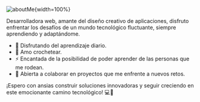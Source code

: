 
![aboutMe](https://github.com/AndreaRoa/AndreaRoa/assets/127570265/f5474ff1-7165-48f9-a901-c7255ed1b373){width=100%}


Desarrolladora web, amante del diseño creativo de aplicaciones, disfruto enfrentar los desafíos de un mundo tecnológico fluctuante, siempre aprendiendo y adaptándome.

- 🔭 Disfrutando del aprendizaje diario. 
- 🧶 Amo crochetear.
- ⚡ Encantada de la posibilidad de poder aprender de las personas que me rodean. 
- 🤝 Abierta a colaborar en proyectos que me enfrente a nuevos retos.

 ¡Espero con ansias construir soluciones innovadoras y seguir creciendo en este emocionante camino tecnológico! 💻🚀
